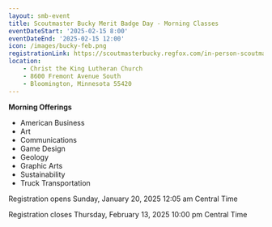 ```yaml
---
layout: smb-event
title: Scoutmaster Bucky Merit Badge Day - Morning Classes
eventDateStart: '2025-02-15 8:00'
eventDateEnd: '2025-02-15 12:00'
icon: /images/bucky-feb.png
registrationLink: https://scoutmasterbucky.regfox.com/in-person-scoutmaster-bucky-february-merit-badge-day-am-2025-02-15-am
location:
    - Christ the King Lutheran Church
    - 8600 Fremont Avenue South
    - Bloomington, Minnesota 55420
---
```


**Morning Offerings**

* American Business
* Art
* Communications
* Game Design
* Geology
* Graphic Arts
* Sustainability
* Truck Transportation


Registration opens Sunday, January 20, 2025 12:05 am Central Time


Registration closes Thursday, February 13, 2025 10:00 pm Central Time
